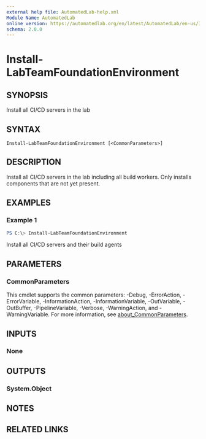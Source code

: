```yaml
---
external help file: AutomatedLab-help.xml
Module Name: AutomatedLab
online version: https://automatedlab.org/en/latest/AutomatedLab/en-us/Install-LabTeamFoundationEnvironment
schema: 2.0.0
---
```


# Install-LabTeamFoundationEnvironment

## SYNOPSIS
Install all CI/CD servers in the lab

## SYNTAX

```
Install-LabTeamFoundationEnvironment [<CommonParameters>]
```

## DESCRIPTION
Install all CI/CD servers in the lab including all build workers.
Only installs components that are not yet present.

## EXAMPLES

### Example 1
```powershell
PS C:\> Install-LabTeamFoundationEnvironment
```

Install all CI/CD servers and their build agents

## PARAMETERS

### CommonParameters
This cmdlet supports the common parameters: -Debug, -ErrorAction, -ErrorVariable, -InformationAction, -InformationVariable, -OutVariable, -OutBuffer, -PipelineVariable, -Verbose, -WarningAction, and -WarningVariable. For more information, see [about_CommonParameters](http://go.microsoft.com/fwlink/?LinkID=113216).

## INPUTS

### None
## OUTPUTS

### System.Object
## NOTES

## RELATED LINKS

